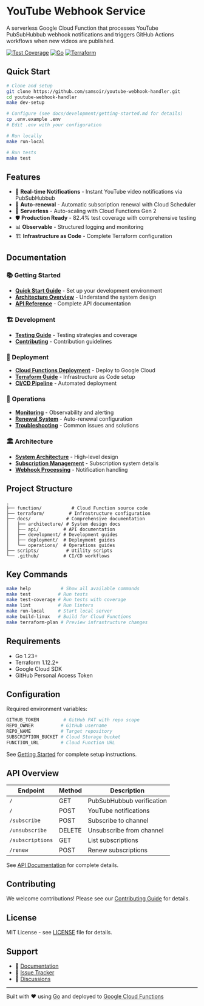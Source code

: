 # YouTube Webhook Service

A serverless Google Cloud Function that processes YouTube PubSubHubbub webhook notifications and triggers GitHub Actions workflows when new videos are published.

[![Test Coverage](https://img.shields.io/badge/coverage-82.4%25-brightgreen)](docs/development/testing.md)
[![Go](https://img.shields.io/badge/go-1.23-blue)](https://golang.org/)
[![Terraform](https://img.shields.io/badge/terraform-1.12.2-blue)](https://terraform.io/)

## Quick Start

```bash
# Clone and setup
git clone https://github.com/samsoir/youtube-webhook-handler.git
cd youtube-webhook-handler
make dev-setup

# Configure (see docs/development/getting-started.md for details)
cp .env.example .env
# Edit .env with your configuration

# Run locally
make run-local

# Run tests
make test
```

## Features

- 🔔 **Real-time Notifications** - Instant YouTube video notifications via PubSubHubbub
- 🔄 **Auto-renewal** - Automatic subscription renewal with Cloud Scheduler
- 🚀 **Serverless** - Auto-scaling with Cloud Functions Gen 2
- 🛡️ **Production Ready** - 82.4% test coverage with comprehensive testing
- 📊 **Observable** - Structured logging and monitoring
- 🏗️ **Infrastructure as Code** - Complete Terraform configuration

## Documentation

### 📚 Getting Started
- [**Quick Start Guide**](docs/development/getting-started.md) - Set up your development environment
- [**Architecture Overview**](docs/architecture/overview.md) - Understand the system design
- [**API Reference**](docs/api/endpoints.md) - Complete API documentation

### 🏗️ Development
- [**Testing Guide**](docs/development/testing.md) - Testing strategies and coverage
- [**Contributing**](CONTRIBUTING.md) - Contribution guidelines

### 🚀 Deployment
- [**Cloud Functions Deployment**](docs/deployment/cloud-functions.md) - Deploy to Google Cloud
- [**Terraform Guide**](docs/deployment/terraform.md) - Infrastructure as Code setup
- [**CI/CD Pipeline**](docs/deployment/ci-cd.md) - Automated deployment

### 🔧 Operations
- [**Monitoring**](docs/operations/monitoring.md) - Observability and alerting
- [**Renewal System**](docs/operations/renewal-system.md) - Auto-renewal configuration
- [**Troubleshooting**](docs/operations/troubleshooting.md) - Common issues and solutions

### 🏛️ Architecture
- [**System Architecture**](docs/architecture/overview.md) - High-level design
- [**Subscription Management**](docs/architecture/subscription-management.md) - Subscription system details
- [**Webhook Processing**](docs/architecture/webhook-processing.md) - Notification handling

## Project Structure

```
.
├── function/           # Cloud Function source code
├── terraform/         # Infrastructure configuration
├── docs/             # Comprehensive documentation
│   ├── architecture/ # System design docs
│   ├── api/         # API documentation
│   ├── development/ # Development guides
│   ├── deployment/  # Deployment guides
│   └── operations/  # Operations guides
├── scripts/          # Utility scripts
└── .github/         # CI/CD workflows
```

## Key Commands

```bash
make help           # Show all available commands
make test          # Run tests
make test-coverage # Run tests with coverage
make lint          # Run linters
make run-local     # Start local server
make build-linux   # Build for Cloud Functions
make terraform-plan # Preview infrastructure changes
```

## Requirements

- Go 1.23+
- Terraform 1.12.2+
- Google Cloud SDK
- GitHub Personal Access Token

## Configuration

Required environment variables:

```bash
GITHUB_TOKEN         # GitHub PAT with repo scope
REPO_OWNER          # GitHub username
REPO_NAME           # Target repository
SUBSCRIPTION_BUCKET # Cloud Storage bucket
FUNCTION_URL        # Cloud Function URL
```

See [Getting Started](docs/development/getting-started.md) for complete setup instructions.

## API Overview

| Endpoint | Method | Description |
|----------|--------|-------------|
| `/` | GET | PubSubHubbub verification |
| `/` | POST | YouTube notifications |
| `/subscribe` | POST | Subscribe to channel |
| `/unsubscribe` | DELETE | Unsubscribe from channel |
| `/subscriptions` | GET | List subscriptions |
| `/renew` | POST | Renew subscriptions |

See [API Documentation](docs/api/endpoints.md) for complete details.

## Contributing

We welcome contributions! Please see our [Contributing Guide](CONTRIBUTING.md) for details.

## License

MIT License - see [LICENSE](LICENSE) file for details.

## Support

- 📖 [Documentation](docs/)
- 🐛 [Issue Tracker](https://github.com/samsoir/youtube-webhook-handler/issues)
- 💬 [Discussions](https://github.com/samsoir/youtube-webhook-handler/discussions)

---

Built with ❤️ using [Go](https://golang.org/) and deployed to [Google Cloud Functions](https://cloud.google.com/functions)